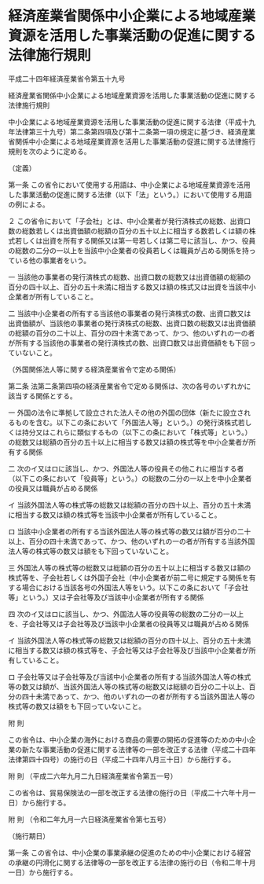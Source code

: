 # 経済産業省関係中小企業による地域産業資源を活用した事業活動の促進に関する法律施行規則

平成二十四年経済産業省令第五十九号

経済産業省関係中小企業による地域産業資源を活用した事業活動の促進に関する法律施行規則

中小企業による地域産業資源を活用した事業活動の促進に関する法律（平成十九年法律第三十九号）第二条第四項及び第十二条第一項の規定に基づき、経済産業省関係中小企業による地域産業資源を活用した事業活動の促進に関する法律施行規則を次のように定める。

（定義）

第一条 この省令において使用する用語は、中小企業による地域産業資源を活用した事業活動の促進に関する法律（以下「法」という。）において使用する用語の例による。

２ この省令において「子会社」とは、中小企業者が発行済株式の総数、出資口数の総数若しくは出資価額の総額の百分の五十以上に相当する数若しくは額の株式若しくは出資を所有する関係又は第一号若しくは第二号に該当し、かつ、役員の総数の二分の一以上を当該中小企業者の役員若しくは職員が占める関係を持っている他の事業者をいう。

一 当該他の事業者の発行済株式の総数、出資口数の総数又は出資価額の総額の百分の四十以上、百分の五十未満に相当する数又は額の株式又は出資を当該中小企業者が所有していること。

二 当該中小企業者の所有する当該他の事業者の発行済株式の数、出資口数又は出資価額が、当該他の事業者の発行済株式の総数、出資口数の総数又は出資価額の総額の百分の二十以上、百分の四十未満であって、かつ、他のいずれの一の者が所有する当該他の事業者の発行済株式の数、出資口数又は出資価額をも下回っていないこと。

（外国関係法人等に関する経済産業省令で定める関係）

第二条 法第二条第四項の経済産業省令で定める関係は、次の各号のいずれかに該当する関係とする。

一 外国の法令に準拠して設立された法人その他の外国の団体（新たに設立されるものを含む。以下この条において「外国法人等」という。）の発行済株式若しくは持分又はこれらに類似するもの（以下この条において「株式等」という。）の総数又は総額の百分の五十以上に相当する数又は額の株式等を中小企業者が所有する関係

二 次のイ又はロに該当し、かつ、外国法人等の役員その他これに相当する者（以下この条において「役員等」という。）の総数の二分の一以上を中小企業者の役員又は職員が占める関係

イ 当該外国法人等の株式等の総数又は総額の百分の四十以上、百分の五十未満に相当する数又は額の株式等を当該中小企業者が所有していること。

ロ 当該中小企業者の所有する当該外国法人等の株式等の数又は額が百分の二十以上、百分の四十未満であって、かつ、他のいずれの一の者が所有する当該外国法人等の株式等の数又は額をも下回っていないこと。

三 外国法人等の株式等の総数又は総額の百分の五十以上に相当する数又は額の株式等を、子会社若しくは外国子会社（中小企業者が前二号に規定する関係を有する場合における当該各号の外国法人等をいう。以下この条において「子会社等」という。）又は子会社等及び当該中小企業者が所有する関係

四 次のイ又はロに該当し、かつ、外国法人等の役員等の総数の二分の一以上を、子会社等又は子会社等及び当該中小企業者の役員等又は職員が占める関係

イ 当該外国法人等の株式等の総数又は総額の百分の四十以上、百分の五十未満に相当する数又は額の株式等を、子会社等又は子会社等及び当該中小企業者が所有していること。

ロ 子会社等又は子会社等及び当該中小企業者の所有する当該外国法人等の株式等の数又は額が、当該外国法人等の株式等の総数又は総額の百分の二十以上、百分の四十未満であって、かつ、他のいずれの一の者が所有する当該外国法人等の株式等の数又は額をも下回っていないこと。

附 則

この省令は、中小企業の海外における商品の需要の開拓の促進等のための中小企業の新たな事業活動の促進に関する法律等の一部を改正する法律（平成二十四年法律第四十四号）の施行の日（平成二十四年八月三十日）から施行する。

附 則 （平成二六年九月二九日経済産業省令第五一号）

この省令は、貿易保険法の一部を改正する法律の施行の日（平成二十六年十月一日）から施行する。

附 則 （令和二年九月一六日経済産業省令第七五号）

（施行期日）

第一条 この省令は、中小企業の事業承継の促進のための中小企業における経営の承継の円滑化に関する法律等の一部を改正する法律の施行の日（令和二年十月一日）から施行する。
